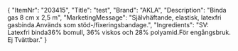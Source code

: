 {
  "ItemNr": "203415",
  "Title": "test",
  "Brand": "AKLA",
  "Description": "Binda gas 8 cm x 2,5 m",
  "MarketingMessage": "Självhäftande, elastisk, latexfri gasbinda.Används som stöd-/fixeringsbandage.",
  "Ingredients": "SV: Latexfri binda36% bomull, 36% viskos och 28% polyamid.För engångsbruk. Ej Tvättbar."
}